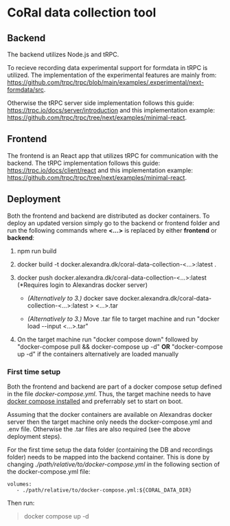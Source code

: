 # CoRal data collection tool

## Backend

The backend utilizes Node.js and tRPC.

To recieve recording data experimental support for formdata in tRPC is utilized. The implementation of the experimental features are mainly from: <https://github.com/trpc/trpc/blob/main/examples/.experimental/next-formdata/src>.

Otherwise the tRPC server side implementation follows this guide: <https://trpc.io/docs/server/introduction> and this implementation example: <https://github.com/trpc/trpc/tree/next/examples/minimal-react>.

## Frontend

The frontend is an React app that utilizes tRPC for communication with the backend. The tRPC implementation follows this guide: <https://trpc.io/docs/client/react> and this implementation example: <https://github.com/trpc/trpc/tree/next/examples/minimal-react>.


## Deployment
Both the frontend and backend are distributed as docker containers.
To deploy an updated version simply go to the backend or frontend folder and run the following commands where **<...>** is replaced by either **frontend** or **backend**:

1. npm run build

2. docker build -t docker.alexandra.dk/coral-data-collection-\<...\>:latest .

3. docker push docker.alexandra.dk/coral-data-collection-\<...\>:latest (*Requires login to Alexandras docker server)

    - *(Alternatively to 3.)* docker save docker.alexandra.dk/coral-data-collection-\<...\>:latest > <...\>.tar 

    - *(Alternatively to 3.)* Move .tar file to target machine and run "docker load --input <...\>.tar"

6. On the target machine run "docker compose down" followed by "docker-compose pull && docker-compose up -d" **OR** "docker-compose up -d" if the containers alternatively are loaded manually


### First time setup
Both the frontend and backend are part of a docker compose setup defined in the file *docker-compose.yml*. Thus, the target machine needs to have [docker compose installed](https://docs.docker.com/compose/install/) and preferrably set to start on boot.

Assuming that the docker containers are available on Alexandras docker server then the target machine only needs the docker-compose.yml and .env file. Otherwise the .tar files are also required (see the above deployment steps).

For the first time setup the data folder (containing the DB and recordings folder) needs to be mapped into the backend container. This is done by changing *./path/relative/to/docker-compose.yml* in the following section of the docker-compose.yml file:

    volumes:
       - ./path/relative/to/docker-compose.yml:${CORAL_DATA_DIR}

Then run:
>docker compose up -d

